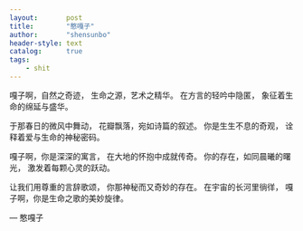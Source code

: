 ```yaml
---
layout:       post
title:        "憨嘎子"
author:       "shensunbo"
header-style: text
catalog:      true
tags:
    - shit
---
```



嘎子啊，自然之奇迹，
生命之源，艺术之精华。
在方言的轻吟中隐匿，
象征着生命的绵延与盛华。

于那春日的微风中舞动，
花瓣飘落，宛如诗篇的叙述。
你是生生不息的奇观，
诠释着爱与生命的神秘密码。

嘎子啊，你是深深的寓言，
在大地的怀抱中成就传奇。
你的存在，如同晨曦的曙光，
激发着每颗心灵的跃动。

让我们用尊重的言辞歌颂，
你那神秘而又奇妙的存在。
在宇宙的长河里徜徉，
嘎子啊，你是生命之歌的美妙旋律。

— 憨嘎子
